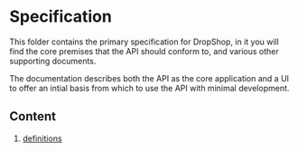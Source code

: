 # Specification

This folder contains the primary specification for DropShop, in it you will find the core premises that the API should conform to, and various other supporting documents.

The documentation describes both the API as the core application and a UI to offer an intial basis from which to use the API with minimal development.

## Content

1) [definitions](definitions.md)
